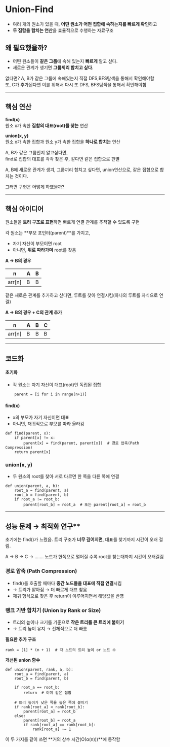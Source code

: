 # Union-Find

- 여러 개의 원소가 있을 때, **어떤 원소가 어떤 집합에 속하는지를 빠르게 확인**하고
- **두 집합을 합치는 연산**을 효율적으로 수행하는 자료구조

##  **왜 필요했을까?**

- 어떤 원소들이 **같은 그룹**에 속해 있는지 **빠르게** 알고 싶다.
- 새로운 관계가 생기면 **그룹끼리 합치고 싶다**.

없다면?
A, B가 같은 그룹에 속해있는지 직접 DFS,BFS탐색을 통해서 확인해야함  
또, C가 추가된다면 이를 위해서 다시 또 DFS, BFS탐색을 통해서 확인해야함  

---
## 핵심 연산

**find(x)**  
원소 x가 속한 **집합의 대표(root)를 찾는** 연산

**union(x, y)**  
원소 x가 속한 집합과 원소 y가 속한 집합을 **하나로 합치는** 연산

A, B가 같은 그룹인지 알고싶다면,  
find로 집합의 대표를 각각 찾은 후, 같다면 같은 집합으로 판별

A, B에 새로운 관계가 생겨,
그룹끼리 합치고 싶다면,
union연산으로, 같은 집합으로 합치는 것이다.  

그러면 구현은 어떻게 하였을까?  

---

## 핵심 아이디어 

원소들을 **트리 구조로 표현**하면 빠르게 연결 관계를 추적할 수 있도록 구현

각 원소는 **부모 포인터(parent)**를 가지고,
- 자기 자신이 부모이면 root
- 아니면, **위로 따라가며** root를 찾음

**A -> B의 경우**

| n      | A   | B   |
| ------ | --- | --- |
| arr[n] | B   | B   |

같은 새로운 관계를 추가하고 싶다면, 루트를 찾아 연결시킴(하나의 루트를 자식으로 연결)

**A -> B의 경우 + C의 관계 추가**

| n      | A   | B   | C   |
| ------ | --- | --- | --- |
| arr[n] | B   | B   | B   |

---
## 코드화

#### **초기화**

- 각 원소는 자기 자신이 대표(root)인 독립된 집합
```
	parent = [i for i in range(n+1)]
```
#### **find(x)**

- x의 부모가 자기 자신이면 대표
- 아니면, 재귀적으로 부모를 따라 올라감
```
def find(parent, x):
    if parent[x] != x:
        parent[x] = find(parent, parent[x])  # 경로 압축(Path Compression)
    return parent[x]
```

### **union(x, y)**

- 두 원소의 root를 찾아 서로 다르면 한 쪽을 다른 쪽에 연결
```
def union(parent, a, b):
    root_a = find(parent, a)
    root_b = find(parent, b)
    if root_a != root_b:
        parent[root_b] = root_a  # 또는 parent[root_a] = root_b
```

---
## 성능 문제 → 최적화 연구**

  

초기에는 find()가 느렸음. 트리 구조가 **너무 깊어지면**, 대표를 찾기까지 시간이 오래 걸림.

A -> B -> C -> .......
노드가 한쪽으로 멀어질 수록 root를 찾는대까지 시간이 오래걸림

  

### 경로 압축 (Path Compression)

- find()를 호출할 때마다 **중간 노드들을 대표에 직접 연결**시킴
- → 트리가 얕아짐 → 더 빠르게 대표 찾음
- 재귀 형식으로 찾은 후 return이 이루어지면서 해당값을 반영

### **랭크 기반 합치기 (Union by Rank or Size)**

- 트리의 높이나 크기를 기준으로 **작은 트리를 큰 트리에 붙이기**
- → 트리 높이 유지 → 전체적으로 더 빠름

**필요한 추가 구조**
```
rank = [1] * (n + 1)  # 각 노드의 트리 높이 or 노드 수
```
**개선된 union 함수**
```
def union(parent, rank, a, b):
    root_a = find(parent, a)
    root_b = find(parent, b)

    if root_a == root_b:
        return  # 이미 같은 집합

    # 트리 높이가 낮은 쪽을 높은 쪽에 붙이기
    if rank[root_a] < rank[root_b]:
        parent[root_a] = root_b
    else:
        parent[root_b] = root_a
        if rank[root_a] == rank[root_b]:
            rank[root_a] += 1
```

이 두 가지를 같이 쓰면 **거의 상수 시간(O(α(n)))**에 동작함